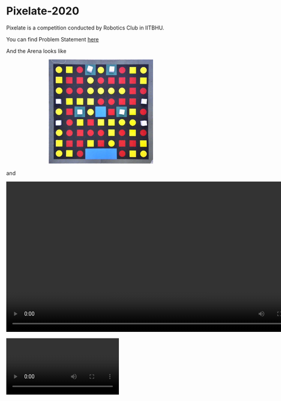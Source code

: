 # Pixelate-2020

Pixelate is a competition conducted by Robotics Club in IITBHU.

You can find Problem Statement [here](Problem_Statement.pdf)

And the Arena looks like

<div align="center">
    <img src="assets/mainArena.jpg" width="55%">
</div>

and 

<video width="800" height="400" controls>
    <source src="assets/clip.mp4" type="video/mp4">
</video>

![alt](assets/clip.mp4)
